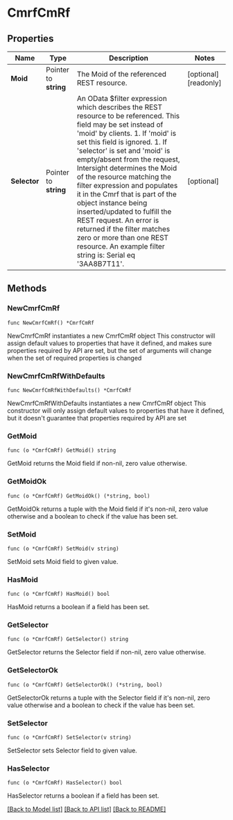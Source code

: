 # CmrfCmRf

## Properties

Name | Type | Description | Notes
------------ | ------------- | ------------- | -------------
**Moid** | Pointer to **string** | The Moid of the referenced REST resource. | [optional] [readonly] 
**Selector** | Pointer to **string** | An OData $filter expression which describes the REST resource to be referenced. This field may be set instead of &#39;moid&#39; by clients. 1. If &#39;moid&#39; is set this field is ignored. 1. If &#39;selector&#39; is set and &#39;moid&#39; is empty/absent from the request, Intersight determines the Moid of the resource matching the filter expression and populates it in the Cmrf that is part of the object instance being inserted/updated to fulfill the REST request. An error is returned if the filter matches zero or more than one REST resource. An example filter string is: Serial eq &#39;3AA8B7T11&#39;. | [optional] 

## Methods

### NewCmrfCmRf

`func NewCmrfCmRf() *CmrfCmRf`

NewCmrfCmRf instantiates a new CmrfCmRf object
This constructor will assign default values to properties that have it defined,
and makes sure properties required by API are set, but the set of arguments
will change when the set of required properties is changed

### NewCmrfCmRfWithDefaults

`func NewCmrfCmRfWithDefaults() *CmrfCmRf`

NewCmrfCmRfWithDefaults instantiates a new CmrfCmRf object
This constructor will only assign default values to properties that have it defined,
but it doesn't guarantee that properties required by API are set

### GetMoid

`func (o *CmrfCmRf) GetMoid() string`

GetMoid returns the Moid field if non-nil, zero value otherwise.

### GetMoidOk

`func (o *CmrfCmRf) GetMoidOk() (*string, bool)`

GetMoidOk returns a tuple with the Moid field if it's non-nil, zero value otherwise
and a boolean to check if the value has been set.

### SetMoid

`func (o *CmrfCmRf) SetMoid(v string)`

SetMoid sets Moid field to given value.

### HasMoid

`func (o *CmrfCmRf) HasMoid() bool`

HasMoid returns a boolean if a field has been set.

### GetSelector

`func (o *CmrfCmRf) GetSelector() string`

GetSelector returns the Selector field if non-nil, zero value otherwise.

### GetSelectorOk

`func (o *CmrfCmRf) GetSelectorOk() (*string, bool)`

GetSelectorOk returns a tuple with the Selector field if it's non-nil, zero value otherwise
and a boolean to check if the value has been set.

### SetSelector

`func (o *CmrfCmRf) SetSelector(v string)`

SetSelector sets Selector field to given value.

### HasSelector

`func (o *CmrfCmRf) HasSelector() bool`

HasSelector returns a boolean if a field has been set.


[[Back to Model list]](../README.md#documentation-for-models) [[Back to API list]](../README.md#documentation-for-api-endpoints) [[Back to README]](../README.md)



